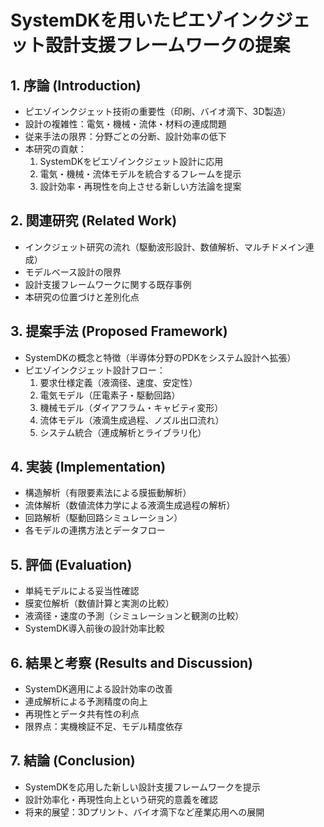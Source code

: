# SystemDKを用いたピエゾインクジェット設計支援フレームワークの提案

## 1. 序論 (Introduction)
- ピエゾインクジェット技術の重要性（印刷、バイオ滴下、3D製造）
- 設計の複雑性：電気・機械・流体・材料の連成問題
- 従来手法の限界：分野ごとの分断、設計効率の低下
- 本研究の貢献：
  1. SystemDKをピエゾインクジェット設計に応用
  2. 電気・機械・流体モデルを統合するフレームを提示
  3. 設計効率・再現性を向上させる新しい方法論を提案

## 2. 関連研究 (Related Work)
- インクジェット研究の流れ（駆動波形設計、数値解析、マルチドメイン連成）
- モデルベース設計の限界
- 設計支援フレームワークに関する既存事例
- 本研究の位置づけと差別化点

## 3. 提案手法 (Proposed Framework)
- SystemDKの概念と特徴（半導体分野のPDKをシステム設計へ拡張）
- ピエゾインクジェット設計フロー：
  1. 要求仕様定義（液滴径、速度、安定性）
  2. 電気モデル（圧電素子・駆動回路）
  3. 機械モデル（ダイアフラム・キャビティ変形）
  4. 流体モデル（液滴生成過程、ノズル出口流れ）
  5. システム統合（連成解析とライブラリ化）

## 4. 実装 (Implementation)
- 構造解析（有限要素法による膜振動解析）
- 流体解析（数値流体力学による液滴生成過程の解析）
- 回路解析（駆動回路シミュレーション）
- 各モデルの連携方法とデータフロー

## 5. 評価 (Evaluation)
- 単純モデルによる妥当性確認
- 膜変位解析（数値計算と実測の比較）
- 液滴径・速度の予測（シミュレーションと観測の比較）
- SystemDK導入前後の設計効率比較

## 6. 結果と考察 (Results and Discussion)
- SystemDK適用による設計効率の改善
- 連成解析による予測精度の向上
- 再現性とデータ共有性の利点
- 限界点：実機検証不足、モデル精度依存

## 7. 結論 (Conclusion)
- SystemDKを応用した新しい設計支援フレームワークを提示
- 設計効率化・再現性向上という研究的意義を確認
- 将来的展望：3Dプリント、バイオ滴下など産業応用への展開

